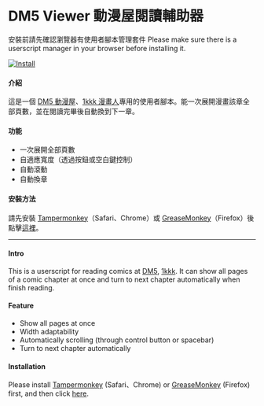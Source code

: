 # DM5 Viewer 動漫屋閱讀輔助器

安裝前請先確認瀏覽器有使用者腳本管理套件
Please make sure there is a userscript manager in your browser before installing it.

[![Install](http://i.imgur.com/NHH6Q.png)](https://github.com/emma2334/DM5-Veiwer/raw/master/DM5Viewer.user.js)

#### 介紹
這是一個 [DM5 動漫屋](https://www.dm5.com/)、[1kkk 漫畫人](https://tel.1kkk.com/)專用的使用者腳本。能一次展開漫畫該章全部頁數，並在閱讀完畢後自動換到下一章。

#### 功能
- 一次展開全部頁數
- 自適應寬度（透過按鈕或空白鍵控制）
- 自動滾動
- 自動換章

#### 安裝方法
請先安裝 [Tampermonkey](http://tampermonkey.net/)（Safari、Chrome）或 [GreaseMonkey](https://addons.mozilla.org/zh-tw/firefox/addon/greasemonkey/)（Firefox）後點擊[這裡](https://github.com/emma2334/DM5-Veiwer/raw/master/DM5Viewer.user.js)。

---

#### Intro
This is a userscript for reading comics at [DM5](http://www.dm5.com/), [1kkk](https://tel.1kkk.com/). It can show all pages of a comic chapter at once and turn to next chapter automatically when finish reading.

#### Feature
- Show all pages at once
- Width adaptability
- Automatically scrolling (through control button or spacebar)
- Turn to next chapter automatically

#### Installation
Please install [Tampermonkey](http://tampermonkey.net/) (Safari、Chrome) or [GreaseMonkey](https://addons.mozilla.org/zh-tw/firefox/addon/greasemonkey/) (Firefox) first, and then click [here](https://github.com/emma2334/DM5-Veiwer/raw/master/DM5Viewer.user.js).